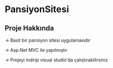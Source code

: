 # PansiyonSitesi

Proje Hakkında 
--------------------

-> Basit bir pansiyon sitesi uygulamasıdır

-> Asp.Net MVC ile yapılmıştır

-> Projeyi indirip visual studio'da çalıştırabilirsiniz

